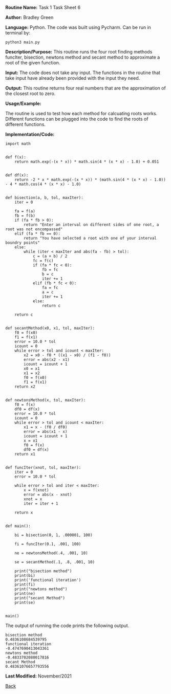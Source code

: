 
**Routine Name:**           Task 1 Task Sheet 6

**Author:** Bradley Green

**Language:** Python. The code was built using Pycharm. Can be run in terminal by:


    python3 main.py


**Description/Purpose:** This routine runs the four root finding methods funcIter, bisection, newtons method and secant method to approximate a root of the 
given function. 

**Input:** The code does not take any input.  The functions in the routine that take input have already been provided with the input they need.

**Output:** This routine returns four real numbers that are the approximation of the closest root to zero. 


**Usage/Example:**

The routine is used to test how each method for calcuating roots works. Different functions can be plugged into the code to find the roots of different 
functions. 



**Implementation/Code:** 


    import math


    def f(x):
        return math.exp(-(x * x)) * math.sin(4 * (x * x) - 1.0) + 0.051


    def df(x):
        return -2 * x * math.exp(-(x * x)) * (math.sin(4 * (x * x) - 1.0)) - 4 * math.cos(4 * (x * x) - 1.0)


    def bisection(a, b, tol, maxIter):
        iter = 0

        fa = f(a)
        fb = f(b)
        if (fa * fb > 0):
            return "Enter an interval on different sides of one root, a root was not encompassed"
        elif (fa * fb == 0):
            return "You have selected a root with one of your interval boundry points"
        else:
            while (iter < maxIter and abs(fa - fb) > tol):
                c = (a + b) / 2
                fc = f(c)
                if (fa * fc < 0):
                    fb = fc
                    b = c
                    iter += 1
                elif (fb * fc < 0):
                    fa = fc
                    a = c
                    iter += 1
                else:
                    return c

        return c


    def secantMethod(x0, x1, tol, maxIter):
        f0 = f(x0)
        f1 = f(x1)
        error = 10.0 * tol
        icount = 0
        while error > tol and icount < maxIter:
            x2 = x0 - f0 * ((x1 - x0) / (f1 - f0))
            error = abs(x2 - x1)
            icount = icount + 1
            x0 = x1
            x1 = x2
            f0 = f(x0)
            f1 = f(x1)
        return x2


    def newtonsMethod(x, tol, maxIter):
        f0 = f(x)
        df0 = df(x)
        error = 10.0 * tol
        icount = 0
        while error > tol and icount < maxIter:
            x1 = x - (f0 / df0)
            error = abs(x1 - x)
            icount = icount + 1
            x = x1
            f0 = f(x)
            df0 = df(x)
        return x1


    def funcIter(xnot, tol, maxIter):
        iter = 0
        error = 10.0 * tol

        while error > tol and iter < maxIter:
            x = f(xnot)
            error = abs(x - xnot)
            xnot = x
            iter = iter + 1

        return x


    def main():

        bi = bisection(0, 1, .000001, 100)

        fi = funcIter(0.1, .001, 100)

        ne = newtonsMethod(.4, .001, 10)

        se = secantMethod(.1, .8, .001, 10)

        print("bisection method")
        print(bi)
        print('functional iteration')
        print(fi)
        print("newtons method")
        print(ne)
        print("secant Method")
        print(se)


    main()


The output of running the code prints the following output. 

    bisection method
    0.4836108684539795
    functional iteration
    -0.4747690413043361
    newtons method
    -0.4833702080017816
    secant Method
    0.48361076657793556

    


**Last Modified:** November/2021

[Back](README.md)
